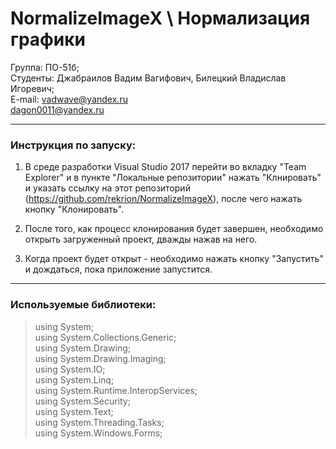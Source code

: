 # NormalizeImageX \ Нормализация графики

Группа: ПО-51б;<br/>
Студенты: Джабраилов Вадим Вагифович, Билецкий Владислав Игоревич;<br/>
E-mail: vadwave@yandex.ru <br/>
dagon0011@yandex.ru

------------------------------------------------------------------

### Инструкция по запуску:
1. В среде разработки Visual Studio 2017 перейти во вкладку "Team Explorer" и в пункте "Локальные репозитории" нажать "Клнировать" и
указать ссылку на этот репозиторий (https://github.com/rekrion/NormalizeImageX), после чего нажать кнопку "Клонировать". 

2. После того, как процесс клонирования будет завершен, необходимо открыть загруженный проект, дважды нажав на него.

3. Когда проект будет открыт - необходимо нажать кнопку "Запустить" и дождаться, пока приложение запустится. 
------------------------------------------------------------------
### Используемые библиотеки: <br/>
>using System; <br/>
>using System.Collections.Generic; <br/>
>using System.Drawing; <br/>
>using System.Drawing.Imaging; <br/>
>using System.IO; <br/>
>using System.Linq; <br/>
>using System.Runtime.InteropServices; <br/>
>using System.Security; <br/>
>using System.Text; <br/>
>using System.Threading.Tasks; <br/>
>using System.Windows.Forms; <br/>
